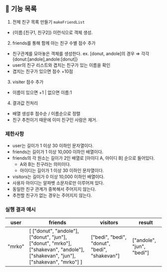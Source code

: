 ## 🚀 기능 목록

1. 전체 친구 목록 만들기 `makeFriendList`
  - {이름:[친구1, 친구2]} 이런식으로 객체 생성.

2. friends를 통해 함께 아는 친구 수별 점수 추가
  - 친구관계를 모아놓은 객체를 생성한다.
  ex. [donut, andole]의 경우 ⇒ 각각 {donut:[andole],andole:[donut]}
  - user의 친구 리스트와 겹치는 친구가 있는 이름을 확인
  - 겹치는 친구가 있으면 점수 +10점

3. visiter 점수 추가
  - 이름이 있으면 +1 | 없으면 이름:1

4. 결과값 전처리
  - 배열 생성후 점수순 / 이름순으로 정렬
  - 친구 추천이기 때문에 이미 친구인 사람은 제거.


### 제한사항

- user는 길이가 1 이상 30 이하인 문자열이다.
- friends는 길이가 1 이상 10,000 이하인 배열이다.
- friends의 각 원소는 길이가 2인 배열로 [아이디 A, 아이디 B] 순으로 들어있다.
  - A와 B는 친구라는 의미이다.
  - 아이디는 길이가 1 이상 30 이하인 문자열이다.
- visitors는 길이가 0 이상 10,000 이하인 배열이다.
- 사용자 아이디는 알파벳 소문자로만 이루어져 있다.
- 동일한 친구 관계가 중복해서 주어지지 않는다.
- 추천할 친구가 없는 경우는 주어지지 않는다.

### 실행 결과 예시

| user   | friends                                                                                                                         | visitors                                      | result                    |
| ------ | ------------------------------------------------------------------------------------------------------------------------------- | --------------------------------------------- | ------------------------- |
| "mrko" | [ ["donut", "andole"], ["donut", "jun"], ["donut", "mrko"], ["shakevan", "andole"], ["shakevan", "jun"], ["shakevan", "mrko"] ] | ["bedi", "bedi", "donut", "bedi", "shakevan"] | ["andole", "jun", "bedi"] |
